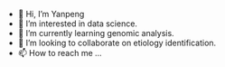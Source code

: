 - 👋 Hi, I’m Yanpeng
- 👀 I’m interested in data science.
- 🌱 I’m currently learning genomic analysis.
- 💞️ I’m looking to collaborate on etiology identification.
- 📫 How to reach me ...

<!---
hiwasax/hiwasax is a ✨ special ✨ repository because its `README.md` (this file) appears on your GitHub profile.
You can click the Preview link to take a look at your changes.
--->
